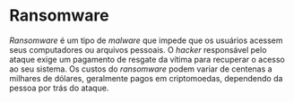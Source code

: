 # Ransomware

_Ransomware_ é um tipo de _malware_ que impede que os usuários acessem seus computadores ou arquivos pessoais. O _hacker_ responsável pelo ataque exige um pagamento de resgate da vítima para recuperar o acesso ao seu sistema. Os custos do _ransomware_ podem variar de centenas a milhares de dólares, geralmente pagos em criptomoedas, dependendo da pessoa por trás do ataque.